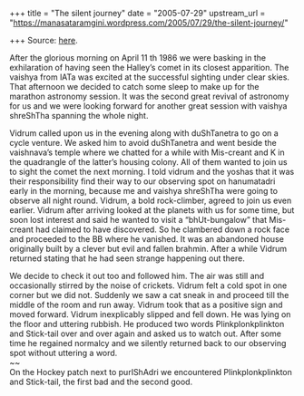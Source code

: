 +++
title = "The silent journey"
date = "2005-07-29"
upstream_url = "https://manasataramgini.wordpress.com/2005/07/29/the-silent-journey/"

+++
Source: [here](https://manasataramgini.wordpress.com/2005/07/29/the-silent-journey/).

After the glorious morning on April 11 th 1986 we were basking in the exhilaration of having seen the Halley’s comet in its closest apparition. The vaishya from lATa was excited at the successful sighting under clear skies. That afternoon we decided to catch some sleep to make up for the marathon astronomy session. It was the second great revival of astronomy for us and we were looking forward for another great session with vaishya shreShTha spanning the whole night. 

Vidrum called upon us in the evening along with duShTanetra to go on a cycle venture. We asked him to avoid duShTanetra and went beside the vaishnava’s temple where we chatted for a while with Mis-creant and K in the quadrangle of the latter’s housing colony. All of them wanted to join us to sight the comet the next morning. I told vidrum and the yoshas that it was their responsibility find their way to our observing spot on hanumatadri early in the morning, because me and vaishya shreShTha were going to observe all night round. Vidrum, a bold rock-climber, agreed to join us even earlier. Vidrum after arriving looked at the planets with us for some time, but soon lost interest and said he wanted to visit a “bhUt-bungalow” that Mis-creant had claimed to have discovered. So he clambered down a rock face and proceeded to the BB where he vanished. It was an abandoned house originally built by a clever but evil and fallen brahmin. After a while Vidrum returned stating that he had seen strange happening out there.

We decide to check it out too and followed him. The air was still and occasionally stirred by the noise of crickets. Vidrum felt a cold spot in one corner but we did not. Suddenly we saw a cat sneak in and proceed till the middle of the room and run away. Vidrum took that as a positive sign and moved forward. Vidrum inexplicably slipped and fell down. He was lying on the floor and uttering rubbish. He produced two words Plinkplonkplinkton and Stick-tail over and over again and asked us to watch out. After some time he regained normalcy and we silently returned back to our observing spot without uttering a word.  
\~\~  
On the Hockey patch next to purIShAdri we encountered Plinkplonkplinkton and Stick-tail, the first bad and the second good.

